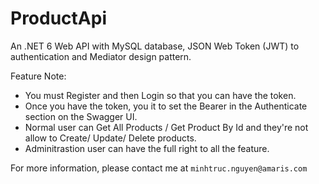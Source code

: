 # ProductApi

An .NET 6 Web API with MySQL database, JSON Web Token (JWT) to authentication and Mediator design pattern.

Feature Note:
 - You must Register and then Login so that you can have the token.
 - Once you have the token, you it to set the Bearer in the Authenticate section on the Swagger UI.
 - Normal user can Get All Products / Get Product By Id and they're not allow to Create/ Update/ Delete products.
 - Adminitrastion user can have the full right to all the feature.

For more information, please contact me at `minhtruc.nguyen@amaris.com`

